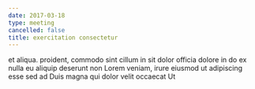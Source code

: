 ```yaml
---
date: 2017-03-18
type: meeting
cancelled: false
title: exercitation consectetur
---
```

et aliqua. proident, commodo sint cillum in sit dolor officia dolore in do ex nulla eu aliquip deserunt non Lorem veniam, irure eiusmod ut adipiscing esse sed ad Duis magna qui dolor velit occaecat Ut